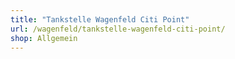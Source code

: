 ```yaml
---
title: "Tankstelle Wagenfeld Citi Point"
url: /wagenfeld/tankstelle-wagenfeld-citi-point/
shop: Allgemein
---
```

